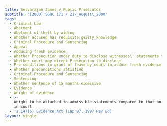 ```yaml
---
title: Selvarajan James v Public Prosecutor
subtitle: "[2000] SGHC 171 / 21\_August\_2000"
tags:
  - Criminal Law
  - Abetment
  - Abetment of theft by aiding
  - Whether accused has requisite guilty knowledge
  - Criminal Procedure and Sentencing
  - Appeal
  - Adducing fresh evidence
  - Whether Prosecution under duty to disclose witnesses\' statements to Defence
  - Whether court may direct Prosecution to disclose
  - Pre-conditions to grant of leave by court to adduce fresh evidence
  - Whether preconditions satisfied
  - Criminal Procedure and Sentencing
  - Sentencing
  - Whether sentence of 15 months excessive
  - Evidence
  - Weight of evidence
  - >-
    Weight to be attached to admissible statements compared to that on testimony
    in court
  - 's 147(6) Evidence Act (Cap 97, 1997 Rev Ed)'
layout: single
---
```



